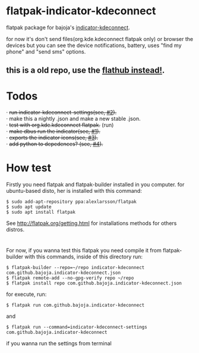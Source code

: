# flatpak-indicator-kdeconnect #


flatpak package for bajoja's [indicator-kdeconnect](https://github.com/Bajoja/indicator-kdeconnect).

for now it's don't send files(org.kde.kdeconnect flatpak only) or browser the devices 
but you can see the device notifications, battery, uses "find my phone" and "send sms" options.

## this is a old repo, use the [flathub instead!](https://beta.flathub.org/apps/details/com.github.bajoja.indicator-kdeconnect). ##

# Todos #

 · <del>run indicator-kdeconnect-settings(see, [#2](https://github.com/MrMarukesu/flatpak-indicator-kdeconnect/issues/2)).</del> <br>
 · make this a nightly .json and make a new stable .json. <br>
 · <del>test with org.kde.kdeconnect flatpak.</del> (run) <br>
 · <del>make dbus run the indicator(see, [#1](https://github.com/MrMarukesu/flatpak-indicator-kdeconnect/issues/1)).</del> <br>
 · <del>exports the indicator icons(see, [#3](https://github.com/MrMarukesu/flatpak-indicator-kdeconnect/issues/3)).</del> <br>
 · <del>add python to depedences? (see, [#4](https://github.com/MrMarukesu/flatpak-indicator-kdeconnect/issues/4)).</del>
 

# How test #

Firstly you need flatpak and flatpak-builder installed in you computer. 
for ubuntu-based disto, her is installed with this command:
```
$ sudo add-apt-repository ppa:alexlarsson/flatpak
$ sudo apt update
$ sudo apt install flatpak
```
See http://flatpak.org/getting.html for installations methods for others distros.
 
#

For now, if you wanna test this flatpak you need compile it from flatpak-builder with this commands, 
inside of this directory run:
```
$ flatpak-builder --repo=~/repo indicator-kdeconnect com.github.bajoja.indicator-kdeconnect.json
$ flatpak remote-add --no-gpg-verify repo ~/repo
$ flatpak install repo com.github.bajoja.indicator-kdeconnect.json
```
for execute, run:
```
$ flatpak run com.github.bajoja.indicator-kdeconnect
```
and
```
$ flatpak run --command=indicator-kdeconnect-settings com.github.bajoja.indicator-kdeconnect
```
if you wanna run the settings from terminal
